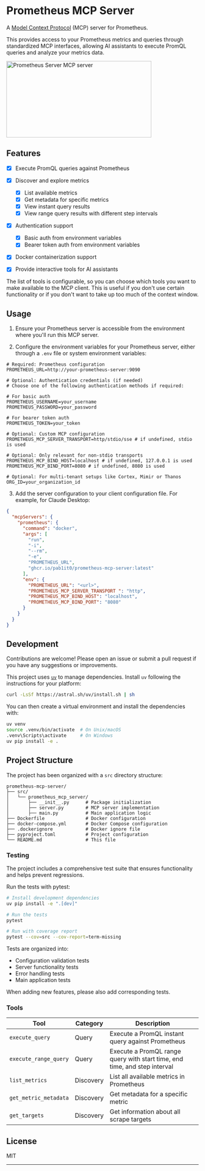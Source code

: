 # Prometheus MCP Server

A [Model Context Protocol][mcp] (MCP) server for Prometheus.

This provides access to your Prometheus metrics and queries through standardized MCP interfaces, allowing AI assistants to execute PromQL queries and analyze your metrics data.

<a href="https://glama.ai/mcp/servers/@pab1it0/prometheus-mcp-server">
  <img width="380" height="200" src="https://glama.ai/mcp/servers/@pab1it0/prometheus-mcp-server/badge" alt="Prometheus Server MCP server" />
</a>

[mcp]: https://modelcontextprotocol.io

## Features

- [x] Execute PromQL queries against Prometheus
- [x] Discover and explore metrics
  - [x] List available metrics
  - [x] Get metadata for specific metrics
  - [x] View instant query results
  - [x] View range query results with different step intervals
- [x] Authentication support
  - [x] Basic auth from environment variables
  - [x] Bearer token auth from environment variables
- [x] Docker containerization support

- [x] Provide interactive tools for AI assistants

The list of tools is configurable, so you can choose which tools you want to make available to the MCP client.
This is useful if you don't use certain functionality or if you don't want to take up too much of the context window.

## Usage

1. Ensure your Prometheus server is accessible from the environment where you'll run this MCP server.

2. Configure the environment variables for your Prometheus server, either through a `.env` file or system environment variables:

```env
# Required: Prometheus configuration
PROMETHEUS_URL=http://your-prometheus-server:9090

# Optional: Authentication credentials (if needed)
# Choose one of the following authentication methods if required:

# For basic auth
PROMETHEUS_USERNAME=your_username
PROMETHEUS_PASSWORD=your_password

# For bearer token auth
PROMETHEUS_TOKEN=your_token

# Optional: Custom MCP configuration
PROMETHEUS_MCP_SERVER_TRANSPORT=http/stdio/sse # if undefined, stdio is used

# Optional: Only relevant for non-stdio transports
PROMETHEUS_MCP_BIND_HOST=localhost # if undefined, 127.0.0.1 is used
PROMETHEUS_MCP_BIND_PORT=8080 # if undefined, 8080 is used

# Optional: For multi-tenant setups like Cortex, Mimir or Thanos
ORG_ID=your_organization_id
```

3. Add the server configuration to your client configuration file. For example, for Claude Desktop:

```json
{
  "mcpServers": {
    "prometheus": {
      "command": "docker",
      "args": [
        "run",
        "-i",
        "--rm",
        "-e",
        "PROMETHEUS_URL",
        "ghcr.io/pab1it0/prometheus-mcp-server:latest"
      ],
      "env": {
        "PROMETHEUS_URL": "<url>",
        "PROMETHEUS_MCP_SERVER_TRANSPORT ": "http",
        "PROMETHEUS_MCP_BIND_HOST": "localhost",
        "PROMETHEUS_MCP_BIND_PORT": "8080"
      }
    }
  }
}
```


## Development

Contributions are welcome! Please open an issue or submit a pull request if you have any suggestions or improvements.

This project uses [`uv`](https://github.com/astral-sh/uv) to manage dependencies. Install `uv` following the instructions for your platform:

```bash
curl -LsSf https://astral.sh/uv/install.sh | sh
```

You can then create a virtual environment and install the dependencies with:

```bash
uv venv
source .venv/bin/activate  # On Unix/macOS
.venv\Scripts\activate     # On Windows
uv pip install -e .
```

## Project Structure

The project has been organized with a `src` directory structure:

```
prometheus-mcp-server/
├── src/
│   └── prometheus_mcp_server/
│       ├── __init__.py      # Package initialization
│       ├── server.py        # MCP server implementation
│       ├── main.py          # Main application logic
├── Dockerfile               # Docker configuration
├── docker-compose.yml       # Docker Compose configuration
├── .dockerignore            # Docker ignore file
├── pyproject.toml           # Project configuration
└── README.md                # This file
```

### Testing

The project includes a comprehensive test suite that ensures functionality and helps prevent regressions.

Run the tests with pytest:

```bash
# Install development dependencies
uv pip install -e ".[dev]"

# Run the tests
pytest

# Run with coverage report
pytest --cov=src --cov-report=term-missing
```
Tests are organized into:

- Configuration validation tests
- Server functionality tests
- Error handling tests
- Main application tests

When adding new features, please also add corresponding tests.

### Tools

| Tool | Category | Description |
| --- | --- | --- |
| `execute_query` | Query | Execute a PromQL instant query against Prometheus |
| `execute_range_query` | Query | Execute a PromQL range query with start time, end time, and step interval |
| `list_metrics` | Discovery | List all available metrics in Prometheus |
| `get_metric_metadata` | Discovery | Get metadata for a specific metric |
| `get_targets` | Discovery | Get information about all scrape targets |

## License

MIT

---

[mcp]: https://modelcontextprotocol.io